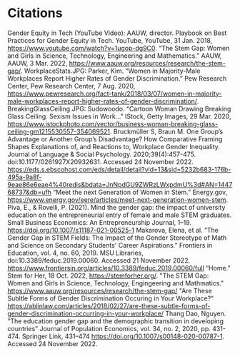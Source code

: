 # Citations
Gender Equity in Tech (YouTube Video): AAUW, director. Playbook on Best Practices for Gender Equity in Tech. YouTube, YouTube, 31 Jan. 2018, https://www.youtube.com/watch?v=1ugop-dg9C0.
“The Stem Gap: Women and Girls in Science, Technology, Engineering and Mathematics.” AAUW, AAUW, 3 Mar. 2022, https://www.aauw.org/resources/research/the-stem-gap/. 
WorkplaceStats.JPG: Parker, Kim. “Women in Majority-Male Workplaces Report Higher Rates of Gender Discrimination.” Pew Research Center, Pew Research Center, 7 Aug. 2020, https://www.pewresearch.org/fact-tank/2018/03/07/women-in-majority-male-workplaces-report-higher-rates-of-gender-discrimination/. 
BreakingGlassCeiling.JPG: Sudowoodo. “Cartoon Woman Drawing Breaking Glass Ceiling. Sexism Issues in Work...” IStock, Getty Images, 29 Mar. 2020, https://www.istockphoto.com/vector/business-woman-breaking-glass-ceiling-gm1215530557-354069521. 
Bruckmüller S, Braun M. One Group’s Advantage or Another Group’s Disadvantage? How Comparative Framing Shapes Explanations of, and Reactions to, Workplace Gender Inequality. Journal of Language & Social Psychology. 2020;39(4):457-475. doi:10.1177/0261927X20932631. Accessed 24 November 2022.
https://eds.s.ebscohost.com/eds/detail/detail?vid=13&sid=5232b683-176b-495a-9a8f-9eae86e6eae4%40redis&bdata=JnNpdGU9ZWRzLWxpdmU%3d#AN=144768737&db=ufh
“Meet the next Generation of Women in Stem.” Energy.gov, https://www.energy.gov/eere/articles/meet-next-generation-women-stem. 
Piva, E., & Rovelli, P. (2021). Mind the gender gap: the impact of university education on the entrepreneurial entry of female and male STEM graduates. Small Business Economics: An Entrepreneurship Journal, 1–19. https://doi.org/10.1007/s11187-021-00525-1
Makarova, Elena, et al. “The Gender Gap in STEM Fields: The Impact of the Gender Stereotype of Math and Science on Secondary Students' Career Aspirations.” Frontiers in Education, vol. 4, no. 60, 2019. MSU Libraries, doi:10.3389/feduc.2019.00060. Accessed 21 November 2022. https://www.frontiersin.org/articles/10.3389/feduc.2019.00060/full 
“Home.” Stem for Her, 18 Oct. 2022, https://stemforher.org/. 
"The STEM Gap: Women and Girls in Science, Technology, Engingeering and Mathmatics." https://www.aauw.org/resources/research/the-stem-gap/
"Are These Subltle Forms of Gender Discrimination Occuring in Your Workplace?" https://ablinlaw.com/articles/2018/02/27/are-these-subtle-forms-of-gender-discrimination-occurring-in-your-workplace/
Thang Dao, Nguyen. “The education gender gap and the demographic transition in developing countries” Journal of Population Economics, vol. 34, no. 2, 2020, pp. 431-474. Springer Link, 431–474 https://doi.org/10.1007/s00148-020-00787-1. Accessed 24 November 2022.
